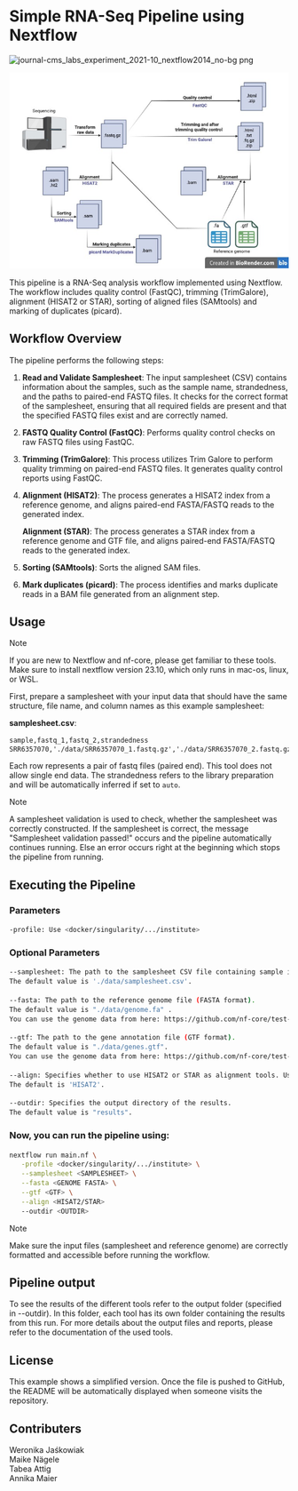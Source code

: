# Simple RNA-Seq Pipeline using Nextflow
![journal-cms_labs_experiment_2021-10_nextflow2014_no-bg png](https://github.com/user-attachments/assets/805c40fb-5830-4472-8ded-fa088acea4a9)


![Alt-Text](Pipeline.jpg)

This pipeline is a RNA-Seq analysis workflow implemented using Nextflow. The workflow includes quality 
control (FastQC), trimming (TrimGalore), alignment (HISAT2 or STAR), sorting of aligned files (SAMtools) and marking of duplicates (picard). 

## Workflow Overview
The pipeline performs the following steps:

1. **Read and Validate Samplesheet**: The input samplesheet (CSV) contains information about the samples, such as the sample name, 
strandedness, and the paths to paired-end FASTQ files. It checks for the correct format of the samplesheet, ensuring that all required fields
are present and that the specified FASTQ files exist and are correctly named.

3. **FASTQ Quality Control (FastQC)**: Performs quality control checks on raw FASTQ files using FastQC.

4. **Trimming (TrimGalore)**:  This process utilizes Trim Galore to perform quality trimming on paired-end FASTQ files.
It generates quality control reports using FastQC.

5. **Alignment (HISAT2)**: The process generates a HISAT2 index from a reference genome, and aligns paired-end FASTA/FASTQ reads to the generated index.
   
   **Alignment (STAR)**: The process generates a STAR index from a reference genome and GTF file, and aligns paired-end FASTA/FASTQ reads to the generated index.

7. **Sorting (SAMtools)**: Sorts the aligned SAM files.

8. **Mark duplicates (picard)**: The process identifies and marks duplicate reads in a BAM file generated from an alignment step.

## Usage

> [!NOTE]
> If you are new to Nextflow and nf-core, please get familiar to these tools. Make sure to install nextflow version 23.10, which only runs in mac-os, linux, or WSL.

First, prepare a samplesheet with your input data that should have the same structure, file name, and column names as this example samplesheet:

**samplesheet.csv**:

```csv
sample,fastq_1,fastq_2,strandedness
SRR6357070,'./data/SRR6357070_1.fastq.gz','./data/SRR6357070_2.fastq.gz',auto
```

Each row represents a pair of fastq files (paired end). This tool does not allow single end data.
The strandedness refers to the library preparation and will be automatically inferred if set to `auto`.

> [!NOTE]
> A samplesheet validation is used to check, whether the samplesheet was correctly constructed. If the samplesheet is correct, the message "Samplesheet validation passed!" occurs and the pipeline automatically continues running. Else an error occurs right at the beginning which stops the pipeline from running.

## Executing the Pipeline

### Parameters
```bash
-profile: Use <docker/singularity/.../institute>
```
### Optional Parameters
```bash
--samplesheet: The path to the samplesheet CSV file containing sample information. 
The default value is './data/samplesheet.csv'.

--fasta: The path to the reference genome file (FASTA format). 
The default value is "./data/genome.fa" .   
You can use the genome data from here: https://github.com/nf-core/test-datasets/tree/rnaseq/reference

--gtf: The path to the gene annotation file (GTF format). 
The default value is "./data/genes.gtf". 
You can use the genome data from here: https://github.com/nf-core/test-datasets/tree/rnaseq/reference

--align: Specifies whether to use HISAT2 or STAR as alignment tools. Use <HISAT2/ STAR>. 
The default is 'HISAT2'.

--outdir: Specifies the output directory of the results.
The default value is "results".
```

### Now, you can run the pipeline using:

```bash
nextflow run main.nf \
   -profile <docker/singularity/.../institute> \
   --samplesheet <SAMPLESHEET> \
   --fasta <GENOME FASTA> \
   --gtf <GTF> \
   --align <HISAT2/STAR>
   --outdir <OUTDIR>
```

> [!NOTE]
> Make sure the input files (samplesheet and reference genome) are correctly formatted and accessible before running the workflow.

## Pipeline output

To see the results of the different tools refer to the output folder (specified in --outdir). In this folder, each tool has its own folder containing the results from this run. For more details about the output files and reports, please refer to the documentation of the used tools.

## License
This example shows a simplified version. Once the file is pushed to GitHub, the README will be automatically displayed when someone 
visits the repository.

## Contributers
Weronika Jaśkowiak \
Maike Nägele \
Tabea Attig \
Annika Maier
